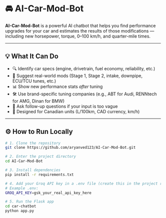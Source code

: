 # 🚘 AI-Car-Mod-Bot

**AI-Car-Mod-Bot** is a powerful AI chatbot that helps you find performance upgrades for your car and estimates the results of those modifications — including new horsepower, torque, 0–100 km/h, and quarter-mile times.

---

## 💡 What It Can Do

- 🔍 Identify car specs (engine, drivetrain, fuel economy, reliability, etc.)
- 🚀 Suggest real-world mods (Stage 1, Stage 2, intake, downpipe, ECU/TCU tunes, etc.)
- 📊 Show new performance stats *after* tuning
- 🛠 Use brand-specific tuning companies (e.g., ABT for Audi, RENNtech for AMG, Dinan for BMW)
- 🤖 Ask follow-up questions if your input is too vague
- 💬 Designed for Canadian units (L/100km, CAD currency, km/h)

---

## ⚙️ How to Run Locally

```bash
# 1. Clone the repository
git clone https://github.com/aryanved123/AI-Car-Mod-Bot.git

# 2. Enter the project directory
cd AI-Car-Mod-Bot

# 3. Install dependencies
pip install -r requirements.txt

# 4. Add your Groq API key in a .env file (create this in the project root):
# Example .env:
GROQ_API_KEY=gsk_your_real_api_key_here

# 5. Run the Flask app
cd car-chatbot
python app.py
